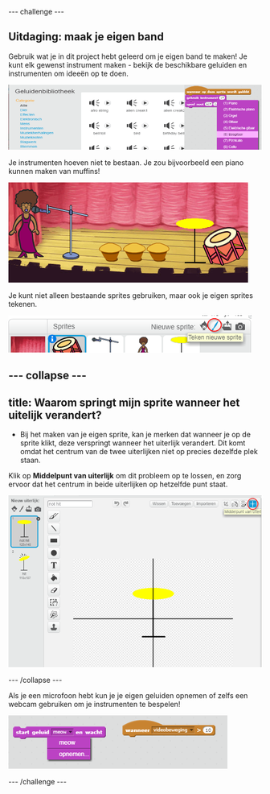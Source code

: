 --- challenge ---

## Uitdaging: maak je eigen band

Gebruik wat je in dit project hebt geleerd om je eigen band te maken! Je kunt elk gewenst instrument maken - bekijk de beschikbare geluiden en instrumenten om ideeën op te doen.

![screenshot](images/band-ideas.png)

Je instrumenten hoeven niet te bestaan. Je zou bijvoorbeeld een piano kunnen maken van muffins!

![screenshot](images/band-piano.png)

Je kunt niet alleen bestaande sprites gebruiken, maar ook je eigen sprites tekenen.

![screenshot](images/band-draw.png)

--- collapse ---
---
title: Waarom springt mijn sprite wanneer het uitelijk verandert?
---
+ Bij het maken van je eigen sprite, kan je merken dat wanneer je op de sprite klikt, deze verspringt wanneer het uiterlijk verandert. Dit komt omdat het centrum van de twee uiterlijken niet op precies dezelfde plek staan.

Klik op **Middelpunt van uiterlijk** om dit probleem op te lossen, en zorg ervoor dat het centrum in beide uiterlijken op hetzelfde punt staat.

![screenshot](images/band-center.png)

--- /collapse ---

Als je een microfoon hebt kun je je eigen geluiden opnemen of zelfs een webcam gebruiken om je instrumenten te bespelen!

![screenshot](images/band-io.png)

--- /challenge ---
